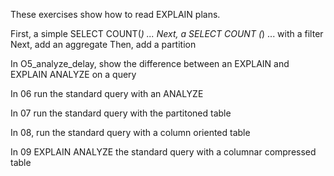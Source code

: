 These exercises show how to read EXPLAIN plans.

First, a simple SELECT COUNT(*) ...
Next, a SELECT COUNT (*) ... with a filter
Next, add an aggregate
Then, add a partition

In O5_analyze_delay,
show the difference between an EXPLAIN and EXPLAIN ANALYZE on a query

In 06
run the standard query with an ANALYZE

In 07
run the standard query with the partitoned table

In 08,
run the standard query with a column oriented table

In 09
EXPLAIN ANALYZE the standard query with a columnar compressed table
